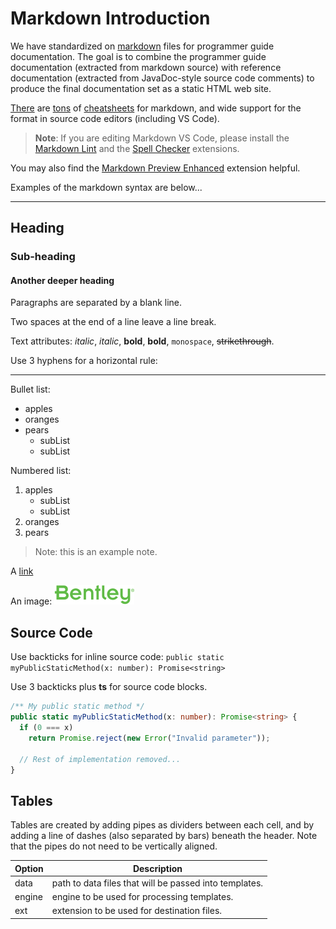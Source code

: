 # Markdown Introduction

We have standardized on [markdown](http://commonmark.org/) files for programmer guide documentation.
The goal is to combine the programmer guide documentation (extracted from markdown source) with reference documentation (extracted from JavaDoc-style source code comments) to produce the final documentation set as a static HTML web site.

[There](http://assemble.io/docs/Cheatsheet-Markdown.html) are [tons](https://www.cheatography.com/simon-fermor/cheat-sheets/markdown/) of [cheatsheets](https://beegit.com/markdown-cheat-sheet) for markdown, and wide support for the format in source code editors (including VS Code).

>**Note**: If you are editing Markdown VS Code, please install the [Markdown Lint](https://marketplace.visualstudio.com/items?itemName=DavidAnson.vscode-markdownlint) and the [Spell Checker](https://marketplace.visualstudio.com/items?itemName=streetsidesoftware.code-spell-checker) extensions.

You may also find the [Markdown Preview Enhanced](https://marketplace.visualstudio.com/items?itemName=shd101wyy.markdown-preview-enhanced) extension helpful.

Examples of the markdown syntax are below...

---

## Heading

### Sub-heading

#### Another deeper heading

Paragraphs are separated
by a blank line.

Two spaces at the end of a line leave a
line break.

Text attributes: _italic_, *italic*, __bold__, **bold**, `monospace`, ~~strikethrough~~.

Use 3 hyphens for a horizontal rule:

---

Bullet list:

* apples
* oranges
* pears
  * subList
  * subList

Numbered list:

  1. apples
     * subList
     * subList
  2. oranges
  3. pears

> Note: this is an example note.

A [link](https://en.wikipedia.org/wiki/Markdown)

An image: ![logo](logo.png "Bentley Logo")

## Source Code

Use backticks for inline source code: `public static myPublicStaticMethod(x: number): Promise<string>`

Use 3 backticks plus **ts** for source code blocks.

``` ts
/** My public static method */
public static myPublicStaticMethod(x: number): Promise<string> {
  if (0 === x)
    return Promise.reject(new Error("Invalid parameter"));

  // Rest of implementation removed...
}
```

## Tables

Tables are created by adding pipes as dividers between each cell, and by adding a line of dashes (also separated by bars) beneath the header. Note that the pipes do not need to be vertically aligned.

Option|Description
---|---
data |path to data files that will be passed into templates.
engine |engine to be used for processing templates.
ext|extension to be used for destination files.
